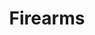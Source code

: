 ---
title: Firearms
crosslinks:
- guns
- autotldr
- livven
- gundeals
- CCW
- ar15
- news
- canadaguns
- progun
- gunpolitics
- weekendgunnit
- The_Donald
- Anarchism
- dgu
- CAguns
- xkcd
- ak47
- AskHistorians
- Glocks
- Drama
---